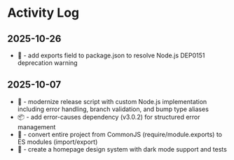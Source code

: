 # Activity Log

## 2025-10-26

- 🐛 - add exports field to package.json to resolve Node.js DEP0151 deprecation warning

## 2025-10-07

- 🚀 - modernize release script with custom Node.js implementation including error handling, branch validation, and bump type aliases
- 📦 - add error-causes dependency (v3.0.2) for structured error management
- 🔄 - convert entire project from CommonJS (require/module.exports) to ES modules (import/export)
- 🎨 - create a homepage design system with dark mode support and tests
